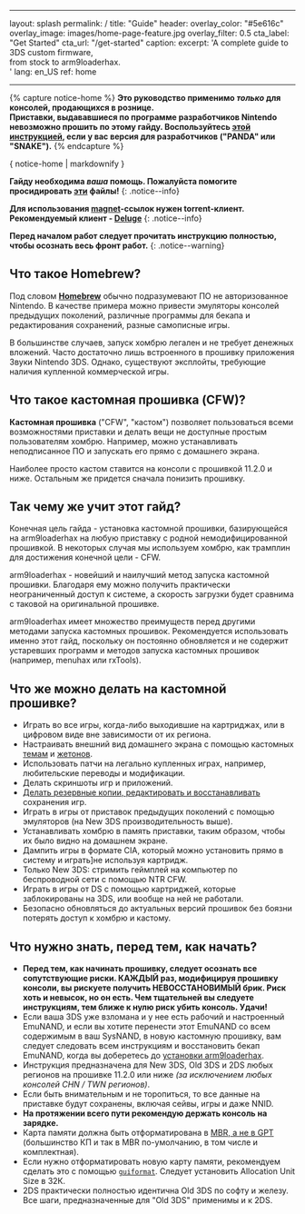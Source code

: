 * * *

layout: splash permalink: / title: "Guide" header: overlay_color: "#5e616c" overlay_image: images/home-page-feature.jpg overlay_filter: 0.5 cta_label: "Get Started" cta_url: "/get-started" caption: excerpt: 'A complete guide to 3DS custom firmware,   
from stock to arm9loaderhax.  
' lang: en_US ref: home

* * *

{% capture notice-home %} **Это руководство применимо *только* для консолей, продающихся в рознице.  
Приставки, выдававшиеся по программе разработчиков Nintendo невозможно прошить по этому гайду. Воспользуйтесь [этой инструкцией](https://dev.3ds.guide), если у вас версия для разработчиков ("PANDA" или "SNAKE").** {% endcapture %}

<div class="notice--danger">{ notice-home | markdownify }</div>

**Гайду необходима *ваша* помощь. Пожалуйста помогите просидировать [эти](https://3ds.guide/rss.xml) файлы!** {: .notice--info}

**Для использования [magnet](https://en.wikipedia.org/wiki/Magnet_URI_scheme)-ссылок нужен torrent-клиент. Рекомендуемый клиент - [Deluge](http://dev.deluge-torrent.org/wiki/Download)** {: .notice--info}

**Перед началом работ следует прочитать инструкцию полностью, чтобы осознать весь фронт работ.** {: .notice--warning}

## Что такое Homebrew?

Под словом [**Homebrew**](https://en.wikipedia.org/wiki/List_of_homebrew_video_games) обычно подразумевают ПО не авторизованное Nintendo. В качестве примера можно привести эмуляторы консолей предыдущих поколений, различные программы для бекапа и редактирования сохранений, разные самописные игры.

В большинстве случаев, запуск хомбрю легален и не требует денежных вложений. Часто достаточно лишь встроенного в прошивку приложения Звуки Nintendo 3DS. Однако, существуют эксплойты, требующие наличия купленной коммерческой игры.

## Что такое кастомная прошивка (CFW)?

**Кастомная прошивка** ("CFW", "кастом") позволяет пользоваться всеми возможностями приставки и делать вещи не доступные простым пользователям хомбрю. Например, можно устанавливать неподписанное ПО и запускать его прямо с домашнего экрана.

Наиболее просто кастом ставится на консоли с прошивкой 11.2.0 и ниже. Остальным же придется сначала понизить прошивку.

## Так чему же учит этот гайд?

Конечная цель гайда - установка кастомной прошивки, базирующейся на arm9loaderhax на любую приставку с родной немодифицированной прошивкой. В некоторых случая мы используем хомбрю, как трамплин для достижения конечной цели - CFW.

arm9loaderhax - новейший и наилучший метод запуска кастомной прошивки. Благодаря ему можно получить практически неограниченный доступ к системе, а скорость загрузки будет сравнима с таковой на оригинальной прошивке.

arm9loaderhax имеет множество преимуществ перед другими методами запуска кастомных прошивок. Рекомендуется использовать именно этот гайд, поскольку он постоянно обновляется и не содержит устаревших программ и методов запуска кастомных прошивок (например, menuhax или rxTools).

## Что же можно делать на кастомной прошивке?

+ Играть во все игры, когда-либо выходившие на картриджах, или в цифровом виде вне зависимости от их региона.
+ Настраивать внешний вид домашнего экрана с помощью кастомных [темам](https://3dsthem.es/) и [жетонов](https://badges.3dsthem.es/).
+ Использовать патчи на легально купленных играх, например, любительские переводы и модификации. 
+ Делать скриншоты игр и приложений.
+ [Делать резервные копии, редактировать и восстанавливать](https://gbatemp.net/threads/release-jks-savemanager-homebrew-cia-save-manager.413143/) сохранения игр. 
+ Играть в игры от приставок предыдущих поколений с помощью эмуляторов (на New 3DS производительность выше).
+ Устанавливать хомбрю в память приставки, таким образом, чтобы их было видно на домашнем экране.
+ Дампить игры в формате CIA, который можно установить прямо в систему и играть]не используя картридж. 
+ Только New 3DS: стримить геймплей на компьютер по беспроводной сети с помощью NTR CFW.
+ Играть в игры от DS с помощью картриджей, которые заблокированы на 3DS, или вообще на ней не работали.
+ Безопасно обновляться до актуальных версий прошивок без боязни потерять доступ к хомбрю и кастому.

## Что нужно знать, перед тем, как начать?

+ **Перед тем, как начинать прошивку, следует осознать все сопутствующие риски. КАЖДЫЙ раз, модифицируя прошивку консоли, вы рискуете получить НЕВОССТАНОВИМЫЙ брик. Риск хоть и невысок, но он есть. Чем тщательней вы следуете инструкциям, тем ближе к нулю риск убить консоль. Удачи!**
+ Если ваша 3DS уже взломана и у нее есть рабочий и настроенный EmuNAND, и если вы хотите перенести этот EmuNAND со всем содержимым в ваш SysNAND, в новую кастомную прошивку, вам следует следовать всем инструкциям и восстановить бекап EmuNAND, когда вы доберетесь до [установки arm9loaderhax](installing-arm9loaderhax).
+ Инструкция предназначена для New 3DS, Old 3DS и 2DS любых регионов на прошивке 11.2.0 или ниже *(за исключением любых консолей CHN / TWN регионов)*.
+ Если быть внимательным и не торопиться, то все данные на приставке будут сохранены, включая сейвы, игры и даже NNID.
+ **На протяжении всего пути рекомендую держать консоль на зарядке.**
+ Карта памяти должна быть отформатирована в [MBR, а не в GPT](http://www.howtogeek.com/245610/) (большинство КП и так в MBR по-умолчанию, в том числе и комплектная).
+ Если нужно отформатировать новую карту памяти, рекомендуем сделать это с помощью [`guiformat`](http://www.ridgecrop.demon.co.uk/index.htm?guiformat.htm). Следует установить Allocation Unit Size в 32К.
+ 2DS практически полностью идентична Old 3DS по софту и железу. Все шаги, предназначенные для "Old 3DS" применимы и к 2DS.